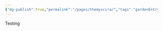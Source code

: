 ```yaml
---
{"dg-publish":true,"permalink":"/pages/themyscira/","tags":"gardenEntry","dgHomeLink":true,"dgPassFrontmatter":false}
---
```



Testing
